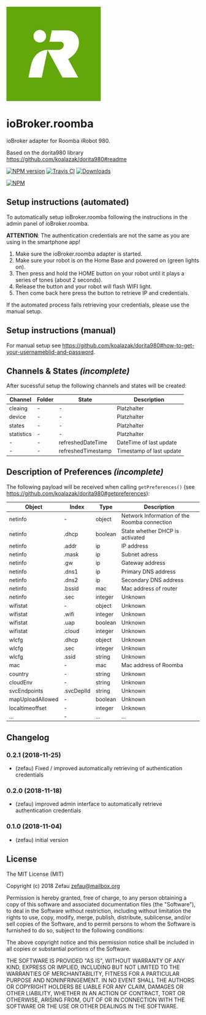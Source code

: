 ![Logo](admin/roomba.png)
# ioBroker.roomba
 ioBroker adapter for Roomba iRobot 980.

Based on the dorita980 library https://github.com/koalazak/dorita980#readme

[![NPM version](http://img.shields.io/npm/v/iobroker.roomba.svg)](https://www.npmjs.com/package/iobroker.roomba)
[![Travis CI](https://travis-ci.org/Zefau/ioBroker.roomba.svg?branch=master)](https://travis-ci.org/Zefau/ioBroker.roomba)
[![Downloads](https://img.shields.io/npm/dm/iobroker.roomba.svg)](https://www.npmjs.com/package/iobroker.roomba)

[![NPM](https://nodei.co/npm/iobroker.roomba.png?downloads=true)](https://nodei.co/npm/iobroker.roomba/)


## Setup instructions (automated)
To automatically setup ioBroker.roomba following the instructions in the admin panel of ioBroker.roomba.

**ATTENTION**: The authentication credentials are not the same as you are using in the smartphone app!

1. Make sure the ioBroker.roomba adapter is started.
2. Make sure your robot is on the Home Base and powered on (green lights on).
3. Then press and hold the HOME button on your robot until it plays a series of tones (about 2 seconds).
4. Release the button and your robot will flash WIFI light.
5. Then come back here press the button to retrieve IP and credentials.

If the automated process fails retrieving your credentials, please use the manual setup.


## Setup instructions (manual)
For manual setup see https://github.com/koalazak/dorita980#how-to-get-your-usernameblid-and-password.


## Channels & States _(incomplete)_
After sucessful setup the following channels and states will be created:

| Channel | Folder | State | Description |
| ------- | ------ | ----- | ----------- |
| cleaing | - | - | Platzhalter |
| device | - | - | Platzhalter |
| states | - | - | Platzhalter |
| statistics | - | - | Platzhalter |
| - | - | refreshedDateTime | DateTime of last update |
| - | - | refreshedTimestamp | Timestamp of last update |


## Description of Preferences _(incomplete)_
The following payload will be received when calling ```getPreferences()``` (see https://github.com/koalazak/dorita980#getpreferences):

| Object | Index | Type | Description |
| ------ | ----- | ---- | ----------- |
| netinfo | - | object | Network Information of the Roomba connection |
| netinfo | .dhcp | boolean | State whether DHCP is activated |
| netinfo | .addr | ip | IP address |
| netinfo | .mask | ip | Subnet adress |
| netinfo | .gw | ip | Gateway address |
| netinfo | .dns1 | ip | Primary DNS address |
| netinfo | .dns2 | ip | Secondary DNS address |
| netinfo | .bssid | mac | Mac address of router |
| netinfo | .sec | integer | Unknown |
| wifistat | - | object | Unknown |
| wifistat | .wifi | integer | Unknown |
| wifistat | .uap | boolean | Unknown |
| wifistat | .cloud | integer | Unknown |
| wlcfg | .dhcp | object | Unknown |
| wlcfg | .sec | integer | Unknown |
| wlcfg | .ssid | string | Unknown |
| mac | - | mac | Mac address of Roomba |
| country | - | string | Unknown |
| cloudEnv | - | string | Unknown |
| svcEndpoints | .svcDeplId | string | Unknown |
| mapUploadAllowed | - | boolean | Unknown |
| localtimeoffset | - | integer | Unknown |
| ... | - | ... | ... |


## Changelog

### 0.2.1 (2018-11-25)
- (zefau) Fixed / improved automatically retrieving of authentication credentials

### 0.2.0 (2018-11-18)
- (zefau) improved admin interface to automatically retrieve authentication credentials

### 0.1.0 (2018-11-04)
- (zefau) initial version


## License
The MIT License (MIT)

Copyright (c) 2018 Zefau <zefau@mailbox.org>

Permission is hereby granted, free of charge, to any person obtaining a copy
of this software and associated documentation files (the "Software"), to deal
in the Software without restriction, including without limitation the rights
to use, copy, modify, merge, publish, distribute, sublicense, and/or sell
copies of the Software, and to permit persons to whom the Software is
furnished to do so, subject to the following conditions:

The above copyright notice and this permission notice shall be included in
all copies or substantial portions of the Software.

THE SOFTWARE IS PROVIDED "AS IS", WITHOUT WARRANTY OF ANY KIND, EXPRESS OR
IMPLIED, INCLUDING BUT NOT LIMITED TO THE WARRANTIES OF MERCHANTABILITY,
FITNESS FOR A PARTICULAR PURPOSE AND NONINFRINGEMENT. IN NO EVENT SHALL THE
AUTHORS OR COPYRIGHT HOLDERS BE LIABLE FOR ANY CLAIM, DAMAGES OR OTHER
LIABILITY, WHETHER IN AN ACTION OF CONTRACT, TORT OR OTHERWISE, ARISING FROM,
OUT OF OR IN CONNECTION WITH THE SOFTWARE OR THE USE OR OTHER DEALINGS IN
THE SOFTWARE.
